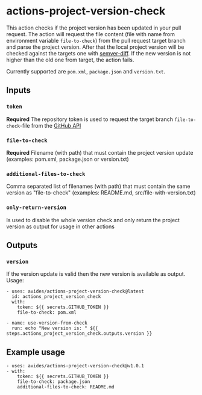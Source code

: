 # actions-project-version-check

This action checks if the project version has been updated in your pull request. The action will request the file content (file with name from environment variable `file-to-check`) from the pull request target branch and parse the project version. After that the local project version will be checked against the targets one with [semver-diff](https://www.npmjs.com/package/semver-diff). If the new version is not higher than the old one from target, the action fails.

Currently supported are `pom.xml`, `package.json` and `version.txt`.

## Inputs

### `token`

**Required** The repository token is used to request the target branch `file-to-check`-file from the [GitHub API](https://developer.github.com/v3/repos/contents/#get-contents)

### `file-to-check`

**Required** Filename (with path) that must contain the project version update (examples: pom.xml, package.json or version.txt)

### `additional-files-to-check`

Comma separated list of filenames (with path) that must contain the same version as "file-to-check" (examples: README.md, src/file-with-version.txt)

### `only-return-version`

Is used to disable the whole version check and only return the project version as output for usage in other actions

## Outputs

### `version`

If the version update is valid then the new version is available as output. Usage:
```
- uses: avides/actions-project-version-check@latest
  id: actions_project_version_check
  with:
    token: ${{ secrets.GITHUB_TOKEN }}
    file-to-check: pom.xml

- name: use-version-from-check
  run: echo "New version is: " ${{ steps.actions_project_version_check.outputs.version }}
```

## Example usage
```
- uses: avides/actions-project-version-check@v1.0.1
- with:
    token: ${{ secrets.GITHUB_TOKEN }}
    file-to-check: package.json
    additional-files-to-check: README.md
```
